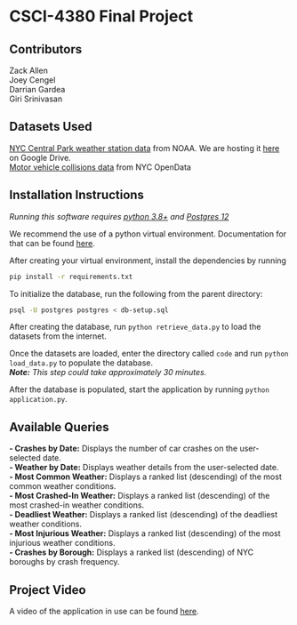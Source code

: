 # CSCI-4380 Final Project

## Contributors

Zack Allen  
Joey Cengel  
Darrian Gardea  
Giri Srinivasan

## Datasets Used

[NYC Central Park weather station data](https://www.ncdc.noaa.gov/cdo-web/datasets/GHCND/stations/GHCND:USW00094728/detail) from NOAA. We are hosting it [here](https://docs.google.com/spreadsheets/d/11eMgzRgRE0GZLjj5rk0IDqu8fHr3uwVAySXCubIZ5nA/edit?usp=sharing) on Google Drive.  
[Motor vehicle collisions data](https://data.cityofnewyork.us/Public-Safety/Motor-Vehicle-Collisions-Crashes/h9gi-nx95) from NYC OpenData

## Installation Instructions

_Running this software requires [python 3.8+](https://www.python.org/downloads/release/python-382/) and [Postgres 12](https://www.postgresql.org/download/)_

We recommend the use of a python virtual environment. Documentation for that can be found [here](https://docs.python.org/3/library/venv.html).

After creating your virtual environment, install the dependencies by running
```bash
pip install -r requirements.txt
```

To initialize the database, run the following from the parent directory:

```bash
psql -U postgres postgres < db-setup.sql
```

After creating the database, run `python retrieve_data.py` to load the datasets from the internet.

Once the datasets are loaded, enter the directory called `code` and run `python load_data.py` to populate the database.  
_**Note:** This step could take approximately 30 minutes._

After the database is populated, start the application by running `python application.py`.

## Available Queries

**- Crashes by Date:** Displays the number of car crashes on the user-selected date.  
**- Weather by Date:** Displays weather details from the user-selected date.  
**- Most Common Weather:** Displays a ranked list (descending) of the most common weather conditions.  
**- Most Crashed-In Weather:** Displays a ranked list (descending) of the most crashed-in weather conditions.  
**- Deadliest Weather:** Displays a ranked list (descending) of the deadliest weather conditions.  
**- Most Injurious Weather:** Displays a ranked list (descending) of the most injurious weather conditions.  
**- Crashes by Borough:** Displays a ranked list (descending) of NYC boroughs by crash frequency.

## Project Video

A video of the application in use can be found [here](https://drive.google.com/open?id=16hF0sEipgBjYm-AbRPB1d_qn-TbbSuci).